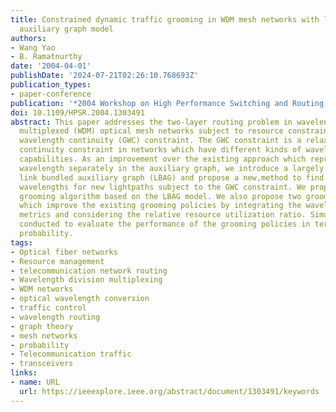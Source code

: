 ```yaml
---
title: Constrained dynamic traffic grooming in WDM mesh networks with link bundled
  auxiliary graph model
authors:
- Wang Yao
- B. Ramatnurthy
date: '2004-04-01'
publishDate: '2024-07-21T02:26:10.768693Z'
publication_types:
- paper-conference
publication: '*2004 Workshop on High Performance Switching and Routing, 2004. HPSR.*'
doi: 10.1109/HPSR.2004.1303491
abstract: This paper addresses the two-layer routing problem in wavelength division
  multiplexed (WDM) optical mesh networks subject to resource constraints and generalized
  wavelength continuity (GWC) constraint. The GWC constraint is a relaxed wavelength
  continuity constraint in networks which have different kinds of wavelength conversion
  capabilities. As an improvement over the existing approach which represents each
  wavelength separately in the auxiliary graph, we introduce a largely simplified
  link bundled auxiliary graph (LBAG) and propose a new,method to find paths and assign
  wavelengths for new lightpaths subject to the GWC constraint. We propose a constrained
  grooming algorithm based on the LBAG model. We also propose two grooming policies
  which improve the existing grooming policies by integrating the wavelength and transceiver
  metrics and considering the relative resource utilization ratio. Simulations are
  conducted to evaluate the performance of the grooming policies in terms of blocking
  probability.
tags:
- Optical fiber networks
- Resource management
- telecommunication network routing
- Wavelength division multiplexing
- WDM networks
- optical wavelength conversion
- traffic control
- wavelength routing
- graph theory
- mesh networks
- probability
- Telecommunication traffic
- transceivers
links:
- name: URL
  url: https://ieeexplore.ieee.org/abstract/document/1303491/keywords
---
```


